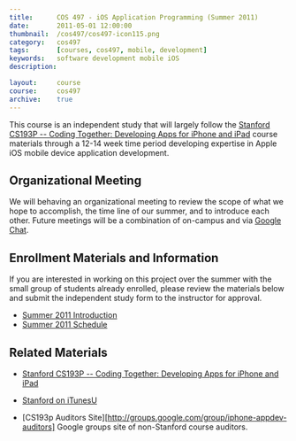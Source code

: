 ```yaml
---
title: 		COS 497 - iOS Application Programming (Summer 2011)
date: 		2011-05-01 12:00:00
thumbnail: 	/cos497/cos497-icon115.png
category: 	cos497
tags: 		[courses, cos497, mobile, development]
keywords: 	software development mobile iOS
description:

layout:		course
course: 	cos497
archive: 	true
---
```

This course is an independent study that will largely follow the
[Stanford CS193P -- Coding Together: Developing Apps for iPhone and
iPad][cs193p] course materials through a 12-14 week time period
developing expertise in Apple iOS mobile device application development.


##  Organizational Meeting
We will behaving an organizational meeting to review the scope of what
we hope to accomplish, the time line of our summer, and to introduce
each other. Future meetings will be a combination of on-campus and via
[Google Chat][gtalk].

## Enrollment Materials and Information
If you are interested in working on this project over the summer with
the small group of students already enrolled, please review the
materials below and submit the independent study form to the instructor
for approval.

* [Summer 2011 Introduction]({{"/cos497/COS497-S11-USM-Introduction.pdf"|prepend:site.filesurl}})
* [Summer 2011 Schedule]({{"/cos497/COS497-S11-USM-Schedule.pdf"|prepend:site.filesurl}})

## Related Materials
* [Stanford CS193P -- Coding Together: Developing Apps for iPhone and iPad][cs193p]
* [Stanford on iTunesU](http://itunes.stanford.edu/)
* [CS193p Auditors Site][http://groups.google.com/group/iphone-appdev-auditors] Google groups site of non-Stanford course auditors.

  [cs193p]: http://www.stanford.edu/class/cs193p/
  [cs193a]: http://www.stanford.edu/class/cs193a/
  [gtalk]: http://www.google.com/talk/

